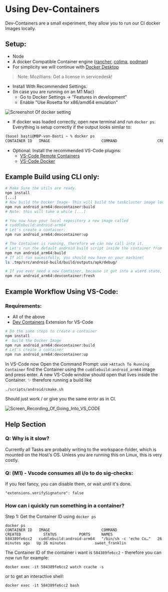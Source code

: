 # Using Dev-Containers 

Dev-Containers are a small experiment, they allow you to run our CI docker Images locally. 

## Setup: 
- Node
- A docker Compatible Container engine ([rancher](https://rancherdesktop.io/), [colima](https://github.com/abiosoft/colima), [podman](https://podman-desktop.io/))
- For simplicity we will continue with [Docker Desktop](https://www.docker.com/products/docker-desktop/)
> Note: Mozillians: Get a license in servicedesk!
- Install With Recommended Settings. 
- (In case you are running on an M1 Mac)
  - Go to Docker Settings -> "Features in development" 
  - Enable "Use Rosetta for x86/amd64 emulation"

![Screenshot Of docker setting](https://user-images.githubusercontent.com/9611612/233135351-563d42bb-8d5c-44c2-acf4-61d04a6354d0.png)

- If docker was loaded correctly, open new terminal and run `docker ps`. Everything is setup correctly if the output looks similar to: 

```bash 
(base) basti@MBP-von-Basti ~ % docker ps
CONTAINER ID   IMAGE                       COMMAND                  CREATED       STATUS       PORTS     NAMES

```

- Optional: Install the recommended VS-Code plugins:
  - [VS-Code Remote Containers](https://marketplace.visualstudio.com/items?itemName=ms-vscode-remote.remote-containers)
  - [VS-Code Docker](https://marketplace.visualstudio.com/items?itemName=ms-azuretools.vscode-docker)

 

## Example Build using CLI only: 
```bash 
# Make Sure the utils are ready.
npm install
[...]
# Now build the Docker Image- This will build the taskcluster image locally. 
npm run android_arm64:devcontainer:build
# Note: this will take a while [...]

# You now have your local repository a new image called
# cuddlebuild:android-arm64 
# Let's create a container: 
npm run android_arm64:devcontainer:up

# The Container is running, therefore we can now call into it. 
# Let's run the default android build script inside the container from the terminal
npm run android_arm64:build
# If all run sucessfully, you should now have on your machine!
ls .tmp/src/android-build/build/outputs/apk/debug/

# If you ever need a new Container, because it got into a wierd state, just call:
npm run android_arm64:devcontainer:fresh
```


## Example Workflow Using VS-Code: 

### Requirements: 
- All of the above 
- [Dev Containers](https://marketplace.visualstudio.com/items?itemName=ms-vscode-remote.remote-containers) Extension for VS-Code 
```bash 
# Do the same steps to create a container
npm install
#  build the Docker Image
npm run android_arm64:devcontainer:build
# Let's create a container
npm run android_arm64:devcontainer:up
```
In VS-Code now Open the Command Prompt: use `>Attach To Running Container`
find the Container using the `cuddlebuild:android_arm64` image and press enter. 
A new VS-Code window should open that lives inside the Container. ✨
therefore running a build like 
```
./scripts/android/cmake.sh 
```
Should just work / or give you the same error as in CI. 

![Screen_Recording_Of_Going_Into_VS_CODE](https://user-images.githubusercontent.com/9611612/233138266-4dd49973-0474-44c3-84fc-060dc19716b3.gif)


## Help Section 
### Q: Why is it slow?
Currently all Tasks are probably writing to the workspace-folder, which is mounted on the Host's OS. Unless you are running this on Linux, this is very costly. 


### Q: (M1) - Vscode consumes all i/o to do sig-checks: 
If you feel fancy, you can disable them, or wait until it's done. 
```
"extensions.verifySignature": false
```

### How can i quickly run something in a container?
Step 1: 
Get the Container ID using `docker ps`
```
docker ps
CONTAINER ID   IMAGE                       COMMAND                  CREATED          STATUS          PORTS     NAMES
584389fe6cc2   cuddlebuild:android-arm64   "/bin/sh -c 'echo Co…"   26 minutes ago   Up 26 minutes             sweet_franklin
```

The Container ID of the container i want is `584389fe6cc2` - therefore you can now run for example:

```
docker exec -it 584389fe6cc2 watch ccache -s
```
or to get an interactive shell: 
```
docker exec -it 584389fe6cc2 bash
```
